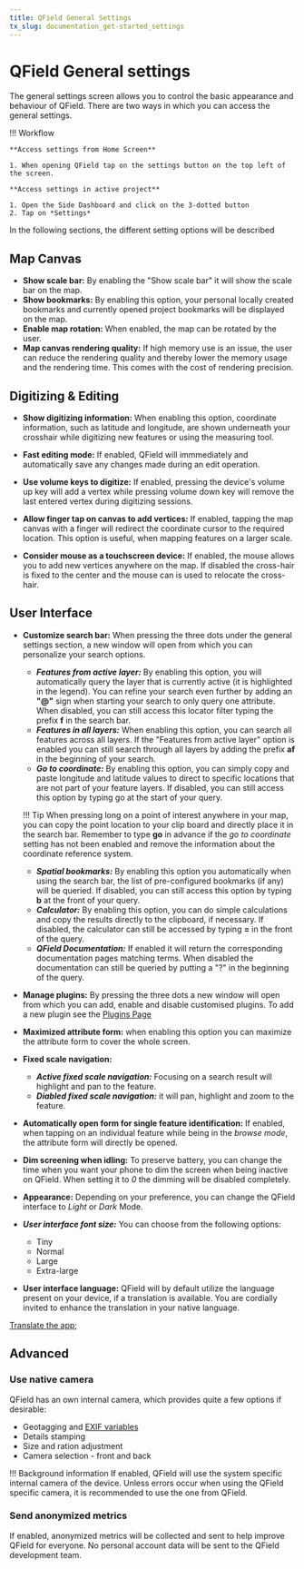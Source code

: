 ```yaml
---
title: QField General Settings
tx_slug: documentation_get-started_settings
---
```


# QField General settings

The general settings screen allows you to control the basic appearance and behaviour of QField.
There are two ways in which you can access the general settings.

!!! Workflow

    **Access settings from Home Screen**

    1. When opening QField tap on the settings button on the top left of the screen.

    **Access settings in active project**

    1. Open the Side Dashboard and click on the 3-dotted button
    2. Tap on *Settings*

In the following sections, the different setting options will be described

## Map Canvas

- **Show scale bar:** By enabling the "Show scale bar" it will show the scale bar on the map.
- **Show bookmarks:** By enabling this option, your personal locally created bookmarks and currently opened project bookmarks will be displayed on the map.
- **Enable map rotation:** When enabled, the map can be rotated by the user.
- **Map canvas rendering quality:** If high memory use is an issue, the user can reduce the rendering quality and thereby lower the memory usage and the rendering time.
This comes with the cost of rendering precision.

## Digitizing & Editing

- **Show digitizing information:** When enabling this option, coordinate information, such as latitude and longitude, are shown underneath your crosshair while digitizing new features or using the measuring tool.
- **Fast editing mode:** If enabled, QField will immmediately and automatically save any changes made during an edit operation.
- **Use volume keys to digitize:** If enabled, pressing the device's volume up key will add a vertex while pressing volume down key will remove the last entered vertex during digitizing sessions.
- **Allow finger tap on canvas to add vertices:** If enabled, tapping the map canvas with a finger will redirect the coordinate cursor to the required location.
This option is useful, when mapping features on a larger scale.

- **Consider mouse as a touchscreen device:** If enabled, the mouse allows you to add new vertices anywhere on the map.
If disabled the cross-hair is fixed to the center and the mouse can is used to relocate the cross-hair.

## User Interface

- **Customize search bar:** When pressing the three dots under the general settings section, a new window will open from which you can personalize your search options.
     - ***Features from active layer:*** By enabling this option, you will automatically query the layer that is currently active (it is highlighted in the legend).
     You can refine your search even further by adding an **"@"** sign when starting your search to only query one attribute.
     When disabled, you can still access this locator filter typing the prefix **f** in the search bar.
     - ***Features in all layers:*** When enabling this option, you can search all features across all layers.
     If the "Features from active layer" option is enabled you can still search through all layers by adding the prefix **af** in the beginning of your search.
     - ***Go to coordinate:*** By enabling this option, you can simply copy and paste longitude and latitude values to direct to specific locations that are not part of your feature layers.
     If disabled, you can still access this option by typing go at the start of your query.

    !!! Tip
        When pressing long on a point of interest anywhere in your map, you can copy the point location to your clip board and directly place it in the search bar.
        Remember to type **go** in advance if the *go to coordinate* setting has not been enabled and remove the information about the coordinate reference system.

    - ***Spatial bookmarks:*** By enabling this option you automatically when using the search bar, the list of pre-configured bookmarks (if any) will be queried.
    If disabled, you can still access this option by typing **b** at the front of your query.
    - ***Calculator:*** By enabling this option, you can do simple calculations and copy the results directly to the clipboard, if necessary.
    If disabled, the calculator can still be accessed by typing **=** in the front of the query.
    - ***QField Documentation:*** If enabled it will return the corresponding documentation pages matching terms.
    When disabled the documentation can still be queried by putting a "?" in the beginning of the query.

- **Manage plugins:** By pressing the three dots a new window will open from which you can add, enable and disable customised plugins.
To add a new plugin see the [Plugins Page](../../how-to/advanced-how-tos/plugins.md#project-plugins)
- **Maximized attribute form:** when enabling this option you can maximize the attribute form to cover the whole screen.
- **Fixed scale navigation:**
    - ***Active fixed scale navigation:*** Focusing on a search result will highlight and pan to the feature.
    - ***Diabled fixed scale navigation:*** it will pan, highlight and zoom to the feature.
- **Automatically open form for single feature identification:** If enabled, when tapping on an individual feature while being in the *browse mode*, the attribute form will directly be opened.
- **Dim screening when idling:** To preserve battery, you can change the time when you want your phone to dim the screen when being inactive on QField.
When setting it to *0* the dimming will be disabled completely.
- **Appearance:** Depending on your preference, you can change the QField interface to *Light* or *Dark* Mode.
- ***User interface font size:*** You can choose from the following options:
    - Tiny
    - Normal
    - Large
    - Extra-large

- **User interface language:** QField will by default utilize the language present on your device, if a translation is available.
You are cordially invited to enhance the translation in your native language.

[Translate the app](https://explore.transifex.com/opengisch/qfield-for-qgis/); <!-- markdown-link-check-disable-line -->

## Advanced

### Use native camera

QField has an own internal camera, which provides quite a few options if desirable:

- Geotagging and [EXIF variables](../../reference/exif.md)
- Details stamping
- Size and ration adjustment
- Camera selection - front and back

!!! Background information
    If enabled, QField will use the system specific internal camera of the device.
    Unless errors occur when using the QField specific camera, it is recommended to use the one from QField.

### Send anonymized metrics

If enabled, anonymized metrics will be collected and sent to help improve QField for everyone.
No personal account data will be sent to the QField development team.
